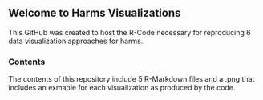 ## Welcome to Harms Visualizations

This GitHub was created to host the R-Code necessary for reproducing 6 data visualization approaches for harms. 

### Contents

The contents of this repository include 5 R-Markdown files and a .png that includes an exmaple for each visualization as produced by the code.

